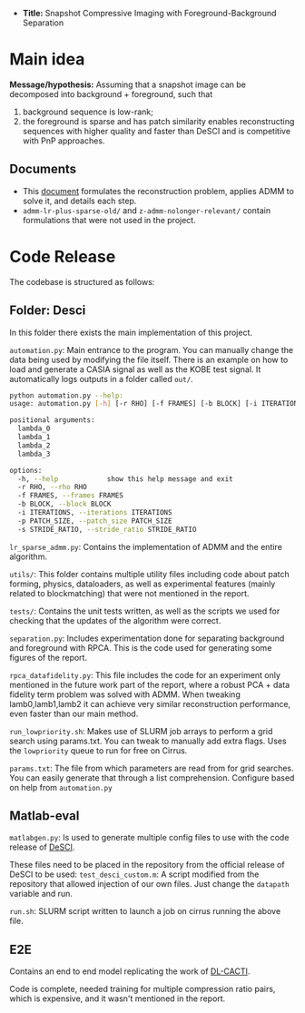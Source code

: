 - **Title:** Snapshot Compressive Imaging with Foreground-Background Separation

# Main idea
**Message/hypothesis:** Assuming that a snapshot image can be decomposed into background +
  foreground, such that 
  1. background sequence is low-rank;
  2. the foreground is sparse and has patch similarity
  enables reconstructing sequences with higher quality and faster than DeSCI
  and is competitive with PnP approaches.

## Documents

- This [document](admm-lr-plus-sparse/admm-lr-plus-sparse.pdf) formulates the
  reconstruction problem, applies ADMM to solve it, and details each step.
- `admm-lr-plus-sparse-old/` and `z-admm-nolonger-relevant/` contain
formulations that were not used in the project.

# Code Release

The codebase is structured as follows:

## Folder: Desci

In this folder there exists the main implementation of this project.

`automation.py`: Main entrance to the program. You can manually change the data
being used by modifying the file itself. There is an example on how to load and
generate a CASIA signal as well as the KOBE test signal. It automatically logs
outputs in a folder called `out/`.

```bash
python automation.py --help:
usage: automation.py [-h] [-r RHO] [-f FRAMES] [-b BLOCK] [-i ITERATIONS] [-p PATCH_SIZE] [-s STRIDE_RATIO] lambda_0 lambda_1 lambda_2 lambda_3

positional arguments:
  lambda_0
  lambda_1
  lambda_2
  lambda_3

options:
  -h, --help            show this help message and exit
  -r RHO, --rho RHO
  -f FRAMES, --frames FRAMES
  -b BLOCK, --block BLOCK
  -i ITERATIONS, --iterations ITERATIONS
  -p PATCH_SIZE, --patch_size PATCH_SIZE
  -s STRIDE_RATIO, --stride_ratio STRIDE_RATIO
```

`lr_sparse_admm.py`: Contains the implementation of ADMM and the entire
algorithm.

`utils/`: This folder contains multiple utility files including code about patch
forming, physics, dataloaders, as well as experimental features (mainly related
to blockmatching) that were not mentioned in the report.

`tests/`: Contains the unit tests written, as well as the scripts we used for
checking that the updates of the algorithm were correct.

`separation.py`: Includes experimentation done for separating background and
foreground with RPCA. This is the code used for generating some figures of the
report.

`rpca_datafidelity.py`: This file includes the code for an experiment only mentioned in the future work part of the report, where a robust PCA + data fidelity term problem was solved with ADMM. When tweaking lamb0,lamb1,lamb2 it can achieve very similar reconstruction performance, even faster than our main method.

`run_lowpriority.sh`: Makes use of SLURM job arrays to perform a grid search
using params.txt. You can tweak to manually add extra flags. Uses the
`lowpriority` queue to run for free on Cirrus.

`params.txt`: The file from which parameters are read from for grid searches.
You can easily generate that through a list comprehension. Configure based on
help from `automation.py`


## Matlab-eval

`matlabgen.py`: Is used to generate multiple config files to use with the code
release of [DeSCI](https://github.com/liuyang12/DeSCI).

These files need to be placed in the repository from the official release of
DeSCI to be
used:
`test_desci_custom.m`: A script modified from the repository that allowed
injection of our own files. Just change the `datapath` variable and run.

`run.sh`: SLURM script written to launch a job on cirrus running the above file.

## E2E

Contains an end to end model replicating the work of [DL-CACTI](https://pubs.aip.org/aip/app/article/5/3/030801/570340/Deep-learning-for-video-compressive-sensing).

Code is complete, needed training for multiple compression ratio pairs, which is
expensive, and it wasn't mentioned in the report.

